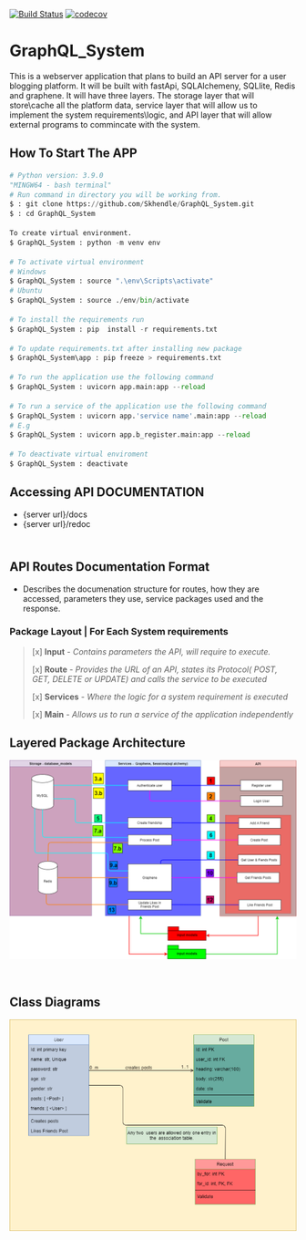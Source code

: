 [![Build Status](https://travis-ci.org/Skhendle/GraphQL_System.svg?branch=main)](https://travis-ci.org/Skhendle/GraphQL_System)
[![codecov](https://codecov.io/gh/Skhendle/GraphQL_System/branch/main/graph/badge.svg?token=rSx7WWHUb9)](https://codecov.io/gh/Skhendle/GraphQL_System)
<br>
# **GraphQL_System**
This is a webserver application that plans to build an API server for  a user blogging platform. It will be built with fastApi, SQLAlchemeny, SQLlite, Redis and graphene. It will have three layers. The storage layer that will store\cache all the platform data, service layer that will allow us to implement the system requirements\logic, and API layer that will allow external programs to commincate with the system.


## **How To Start The APP** <br>
```python
# Python version: 3.9.0
"MINGW64 - bash terminal"
# Run command in directory you will be working from.
$ : git clone https://github.com/Skhendle/GraphQL_System.git
$ : cd GraphQL_System

To create virtual environment.
$ GraphQL_System : python -m venv env

# To activate virtual environment
# Windows 
$ GraphQL_System : source ".\env\Scripts\activate"
# Ubuntu 
$ GraphQL_System : source ./env/bin/activate

# To install the requirements run
$ GraphQL_System : pip  install -r requirements.txt

# To update requirements.txt after installing new package
$ GraphQL_System\app : pip freeze > requirements.txt

# To run the application use the following command
$ GraphQL_System : uvicorn app.main:app --reload

# To run a service of the application use the following command
$ GraphQL_System : uvicorn app.'service name'.main:app --reload
# E.g
$ GraphQL_System : uvicorn app.b_register.main:app --reload

# To deactivate virtual enviroment
$ GraphQL_System : deactivate
```


## **Accessing API DOCUMENTATION** <br>
- {server url}/docs
- {server url}/redoc


## </br> **API Routes Documentation Format**
* Describes the documenation structure for routes, how they are accessed, parameters they use, service packages used and the response.</br>


### **Package Layout | For Each System requirements**
<blockquote>

[x] __Input__ - *Contains parameters the API, will require to execute.*
</br>

[x] __Route__ - *Provides the URL of an API, states its Protocol( POST, GET, DELETE or UPDATE) and calls  the service to be executed*
</br>

[x] __Services__ - *Where the logic for a system requirement is executed*
</br>

[x] __Main__ - *Allows us to run a service of the application independently*</br>
</blockquote>

## **Layered Package Architecture**
![Layed package description diagram](/images/Architecture.png)

<br>

## **Class Diagrams**
![Layed package description diagram](/images/ClassDiagram.png)




